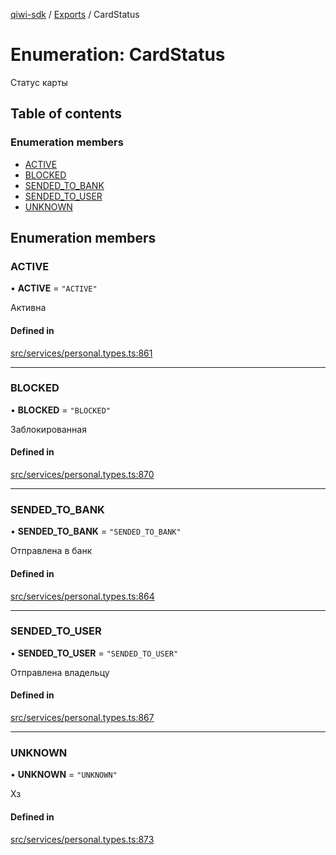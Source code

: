 [qiwi-sdk](../README.md) / [Exports](../modules.md) / CardStatus

# Enumeration: CardStatus

Статус карты

## Table of contents

### Enumeration members

- [ACTIVE](CardStatus.md#active)
- [BLOCKED](CardStatus.md#blocked)
- [SENDED\_TO\_BANK](CardStatus.md#sended_to_bank)
- [SENDED\_TO\_USER](CardStatus.md#sended_to_user)
- [UNKNOWN](CardStatus.md#unknown)

## Enumeration members

### ACTIVE

• **ACTIVE** = `"ACTIVE"`

Активна

#### Defined in

[src/services/personal.types.ts:861](https://github.com/AlexXanderGrib/node-qiwi-sdk/blob/9311a31/src/services/personal.types.ts#L861)

___

### BLOCKED

• **BLOCKED** = `"BLOCKED"`

Заблокированная

#### Defined in

[src/services/personal.types.ts:870](https://github.com/AlexXanderGrib/node-qiwi-sdk/blob/9311a31/src/services/personal.types.ts#L870)

___

### SENDED\_TO\_BANK

• **SENDED\_TO\_BANK** = `"SENDED_TO_BANK"`

Отправлена в банк

#### Defined in

[src/services/personal.types.ts:864](https://github.com/AlexXanderGrib/node-qiwi-sdk/blob/9311a31/src/services/personal.types.ts#L864)

___

### SENDED\_TO\_USER

• **SENDED\_TO\_USER** = `"SENDED_TO_USER"`

Отправлена владельцу

#### Defined in

[src/services/personal.types.ts:867](https://github.com/AlexXanderGrib/node-qiwi-sdk/blob/9311a31/src/services/personal.types.ts#L867)

___

### UNKNOWN

• **UNKNOWN** = `"UNKNOWN"`

Хз

#### Defined in

[src/services/personal.types.ts:873](https://github.com/AlexXanderGrib/node-qiwi-sdk/blob/9311a31/src/services/personal.types.ts#L873)
